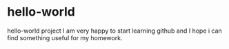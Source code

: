 # hello-world
hello-world project
I am very happy to start learning github and I hope i can find something useful for my homework.
